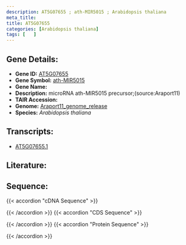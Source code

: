 ```yaml
---
description: AT5G07655 ; ath-MIR5015 ; Arabidopsis thaliana
meta_title:
title: AT5G07655
categories: [Arabidopsis thaliana]
tags: [   ]
---
```


## Gene Details:
- **Gene ID:** [AT5G07655](https://www.arabidopsis.org/locus?name=AT5G07655)
- **Gene Symbol:** <u>ath-MIR5015</u>
- **Gene Name:** 
- **Description:**   microRNA ath-MIR5015 precursor;(source:Araport11)
- **TAIR Accession:** 
- **Genome:** [Araport11_genome_release](https://www.arabidopsis.org/download/list?dir=Genes%2FAraport11_genome_release)
- **Species:** *Arabidopsis thaliana*

## Transcripts:
   -  [AT5G07655.1](https://www.arabidopsis.org/gene?name=AT5G07655.1)
## Literature:
## Sequence:
{{< accordion "cDNA Sequence" >}}

{{< /accordion >}}
{{< accordion "CDS Sequence" >}}

{{< /accordion >}}
{{< accordion "Protein Sequence" >}}

{{< /accordion >}}
